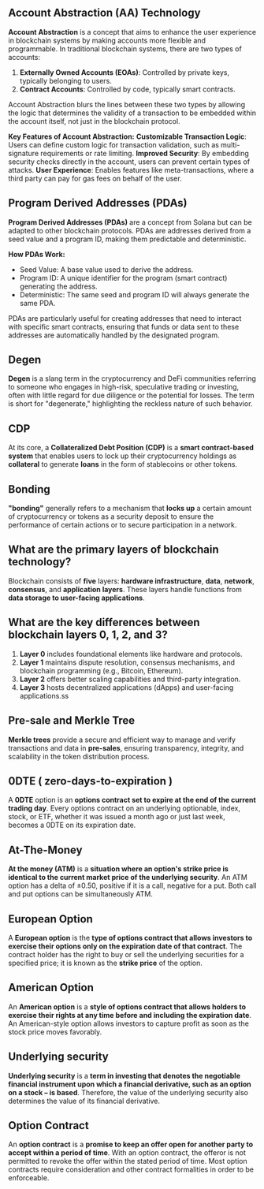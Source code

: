 ## Account Abstraction (AA) Technology
**Account Abstraction** is a concept that aims to enhance the user experience in blockchain systems by making accounts more flexible and programmable. In traditional blockchain systems, there are two types of accounts:

1. **Externally Owned Accounts (EOAs)**: Controlled by private keys, typically belonging to users.
2. **Contract Accounts**: Controlled by code, typically smart contracts.

Account Abstraction blurs the lines between these two types by allowing the logic that determines the validity of a transaction to be embedded within the account itself, not just in the blockchain protocol.

**Key Features of Account Abstraction:**
**Customizable Transaction Logic**: Users can define custom logic for transaction validation, such as multi-signature requirements or rate limiting.
**Improved Security**: By embedding security checks directly in the account, users can prevent certain types of attacks.
**User Experience**: Enables features like meta-transactions, where a third party can pay for gas fees on behalf of the user.


## Program Derived Addresses (PDAs)
**Program Derived Addresses (PDAs)** are a concept from Solana but can be adapted to other blockchain protocols. PDAs are addresses derived from a seed value and a program ID, making them predictable and deterministic.

**How PDAs Work:**
- Seed Value: A base value used to derive the address.
- Program ID: A unique identifier for the program (smart contract) generating the address.
- Deterministic: The same seed and program ID will always generate the same PDA.

PDAs are particularly useful for creating addresses that need to interact with specific smart contracts, ensuring that funds or data sent to these addresses are automatically handled by the designated program.

## Degen
**Degen** is a slang term in the cryptocurrency and DeFi communities referring to someone who engages in high-risk, speculative trading or investing, often with little regard for due diligence or the potential for losses. The term is short for "degenerate," highlighting the reckless nature of such behavior.

## CDP
At its core, a **Collateralized Debt Position (CDP)** is a **smart contract-based system** that enables users to lock up their cryptocurrency holdings as **collateral** to generate **loans** in the form of stablecoins or other tokens.

## Bonding
**"bonding"** generally refers to a mechanism that **locks up** a certain amount of cryptocurrency or tokens as a security deposit to ensure the performance of certain actions or to secure participation in a network.

## What are the primary layers of blockchain technology?
Blockchain consists of **five** layers: **hardware infrastructure**, **data**, **network**, **consensus**, and **application layers**. These layers handle functions from **data storage to user-facing applications**.

## What are the key differences between blockchain layers 0, 1, 2, and 3?
1. **Layer 0** includes foundational elements like hardware and protocols.
2. **Layer 1** maintains dispute resolution, consensus mechanisms, and blockchain programming (e.g., Bitcoin, Ethereum).
3. **Layer 2** offers better scaling capabilities and third-party integration.
4. **Layer 3** hosts decentralized applications (dApps) and user-facing applications.ss

## Pre-sale and Merkle Tree
**Merkle trees** provide a secure and efficient way to manage and verify transactions and data in **pre-sales**, ensuring transparency, integrity, and scalability in the token distribution process.

## 0DTE ( zero-days-to-expiration )
A **0DTE** option is an **options contract set to expire at the end of the current trading day**. Every options contract on an underlying optionable, index, stock, or ETF, whether it was issued a month ago or just last week, becomes a 0DTE on its expiration date.

## At-The-Money
**At the money (ATM)** is a **situation where an option's strike price is identical to the current market price of the underlying security**. An ATM option has a delta of ±0.50, positive if it is a call, negative for a put. Both call and put options can be simultaneously ATM.

## European Option
A **European option** is the **type of options contract that allows investors to exercise their options only on the expiration date of that contract**. The contract holder has the right to buy or sell the underlying securities for a specified price; it is known as the **strike price** of the option.

## American Option
An **American option** is a **style of options contract that allows holders to exercise their rights at any time before and including the expiration date**. An American-style option allows investors to capture profit as soon as the stock price moves favorably.

## Underlying security
**Underlying security** is a **term in investing that denotes the negotiable financial instrument upon which a financial derivative, such as an option on a stock – is based**. Therefore, the value of the underlying security also determines the value of its financial derivative.

## Option Contract
An **option contract** is a **promise to keep an offer open for another party to accept within a period of time**. With an option contract, the offeror is not permitted to revoke the offer within the stated period of time. Most option contracts require consideration and other contract formalities in order to be enforceable.